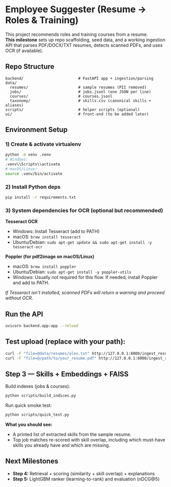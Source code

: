 # Employee Suggester (Resume → Roles & Training)

This project recommends roles and training courses from a resume.  
**This milestone** sets up repo scaffolding, seed data, and a working ingestion API that parses PDF/DOCX/TXT resumes, detects scanned PDFs, and uses OCR (if available).

## Repo Structure

```
backend/                        # FastAPI app + ingestion/parsing
data/
  resumes/                      # sample resumes (PII removed)
  jobs/                         # jobs.jsonl (one JSON per line)
  courses/                      # courses.jsonl
  taxonomy/                     # skills.csv (canonical skills + aliases)
scripts/                        # helper scripts (optional)
ui/                             # front-end (to be added later)
```

## Environment Setup

### 1) Create & activate virtualenv
```bash
python -m venv .venv
# Windows:
.venv\\Scripts\\activate
# macOS/Linux:
source .venv/bin/activate
```

### 2) Install Python deps
```bash
pip install -r requirements.txt
```

### 3) System dependencies for OCR (optional but recommended)

**Tesseract OCR**
- Windows: Install Tesseract (add to PATH)
- macOS: `brew install tesseract`
- Ubuntu/Debian: `sudo apt-get update && sudo apt-get install -y tesseract-ocr`

**Poppler (for pdf2image on macOS/Linux)**
- macOS: `brew install poppler`
- Ubuntu/Debian: `sudo apt-get install -y poppler-utils`
- Windows: Usually not required for this flow. If needed, install Poppler and add to PATH.

*If Tesseract isn't installed, scanned PDFs will return a warning and proceed without OCR.*

## Run the API
```bash
uvicorn backend.app:app --reload
```

## Test upload (replace with your path):
```bash
curl -F "file=@data/resumes/alex.txt" http://127.0.0.1:8000/ingest_resume
curl -F "file=@/path/to/your_resume.pdf" http://127.0.0.1:8000/ingest_resume
```

## Step 3 — Skills + Embeddings + FAISS

Build indexes (jobs & courses):
```bash
python scripts/build_indices.py
```

Run quick smoke test:
```bash
python scripts/quick_test.py
```

**What you should see:**
- A printed list of extracted skills from the sample resume.
- Top job matches re-scored with skill overlap, including which must-have skills you already have and which are missing.

## Next Milestones

- **Step 4:** Retrieval + scoring (similarity + skill overlap) + explanations  
- **Step 5:** LightGBM ranker (learning-to-rank) and evaluation (nDCG@5)
